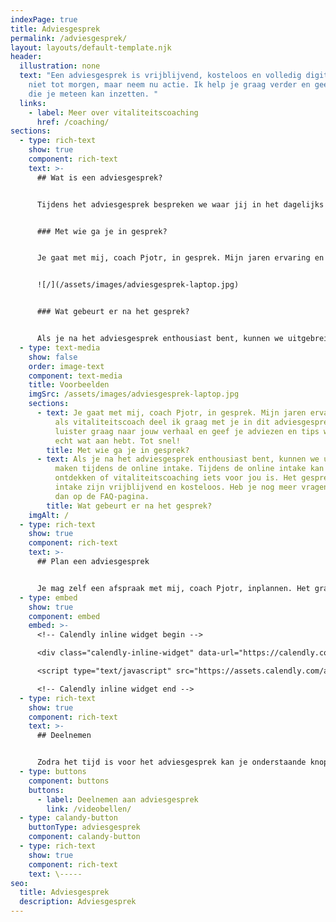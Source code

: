 ```yaml
---
indexPage: true
title: Adviesgesprek
permalink: /adviesgesprek/
layout: layouts/default-template.njk
header:
  illustration: none
  text: "Een adviesgesprek is vrijblijvend, kosteloos en volledig digitaal. Wacht
    niet tot morgen, maar neem nu actie. Ik help je graag verder en geef je tips
    die je meteen kan inzetten. "
  links:
    - label: Meer over vitaliteitscoaching
      href: /coaching/
sections:
  - type: rich-text
    show: true
    component: rich-text
    text: >-
      ## Wat is een adviesgesprek?


      Tijdens het adviesgesprek bespreken we waar jij in het dagelijks leven tegenaan loopt en hoe je daar beter mee om kan gaan. Je eindigt het gesprek zonder verplichtingen en mét de eerste tips die je direct toe kan passen.


      ### Met wie ga je in gesprek?


      Je gaat met mij, coach Pjotr, in gesprek. Mijn jaren ervaring en kennis als vitaliteitscoach deel ik graag met je in dit adviesgesprek. Ik luister graag naar jouw verhaal en geef je adviezen en tips waar je echt wat aan hebt. Tot snel!


      ![/](/assets/images/adviesgesprek-laptop.jpg)


      ### Wat gebeurt er na het gesprek?


      Als je na het adviesgesprek enthousiast bent, kunnen we uitgebreid kennis maken tijdens de online intake. Tijdens de online intake kan je ontdekken of vitaliteitscoaching iets voor jou is. Het gesprek en de intake zijn vrijblijvend en kosteloos. Heb je nog meer vragen? Kijk dan op de [FAQ-pagina](https://phantus.com/faq/).
  - type: text-media
    show: false
    order: image-text
    component: text-media
    title: Voorbeelden
    imgSrc: /assets/images/adviesgesprek-laptop.jpg
    sections:
      - text: Je gaat met mij, coach Pjotr, in gesprek. Mijn jaren ervaring en kennis
          als vitaliteitscoach deel ik graag met je in dit adviesgesprek. Ik
          luister graag naar jouw verhaal en geef je adviezen en tips waar je
          echt wat aan hebt. Tot snel!
        title: Met wie ga je in gesprek?
      - text: Als je na het adviesgesprek enthousiast bent, kunnen we uitgebreid kennis
          maken tijdens de online intake. Tijdens de online intake kan je
          ontdekken of vitaliteitscoaching iets voor jou is. Het gesprek en de
          intake zijn vrijblijvend en kosteloos. Heb je nog meer vragen? Kijk
          dan op de FAQ-pagina.
        title: Wat gebeurt er na het gesprek?
    imgAlt: /
  - type: rich-text
    show: true
    component: rich-text
    text: >-
      ## Plan een adviesgesprek


      Je mag zelf een afspraak met mij, coach Pjotr, inplannen. Het gratis adviesgesprek duurt een half uur en zal plaatsvinden via een videobelgesprek.
  - type: embed
    show: true
    component: embed
    embed: >-
      <!-- Calendly inline widget begin -->

      <div class="calendly-inline-widget" data-url="https://calendly.com/pjotr-peulen/gratis-adviesgesprek?hide_gdpr_banner=1&primary_color=eb5c36" style="min-width:320px;height:630px;"></div>

      <script type="text/javascript" src="https://assets.calendly.com/assets/external/widget.js" async></script>

      <!-- Calendly inline widget end -->
  - type: rich-text
    show: true
    component: rich-text
    text: >-
      ## Deelnemen


      Zodra het tijd is voor het adviesgesprek kan je onderstaande knop gebruiken om deel te nemen.
  - type: buttons
    component: buttons
    buttons:
      - label: Deelnemen aan adviesgesprek
        link: /videobellen/
  - type: calandy-button
    buttonType: adviesgesprek
    component: calandy-button
  - type: rich-text
    show: true
    component: rich-text
    text: \-----
seo:
  title: Adviesgesprek
  description: Adviesgesprek
---
```

